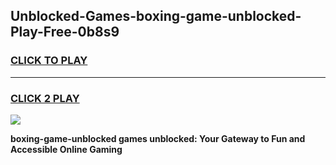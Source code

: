 
## Unblocked-Games-boxing-game-unblocked-Play-Free-0b8s9
<h3>
<a href="https://premium76.site?title=boxing-game-unblocked&ref=15A">CLICK TO PLAY</a></h3>
<hr>

<h3>
<a href="https://premium76.site?title=boxing-game-unblocked&ref=15A">CLICK 2 PLAY</a>
  
</h3>

<a href="https://premium76.site?title=boxing-game-unblocked&ref=15A"><img src="https://clearcache.store/games.png"></a>


**boxing-game-unblocked games unblocked: Your Gateway to Fun and Accessible Online Gaming**
